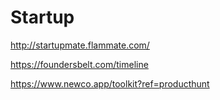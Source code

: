 # Startup

http://startupmate.flammate.com/

https://foundersbelt.com/timeline

https://www.newco.app/toolkit?ref=producthunt
